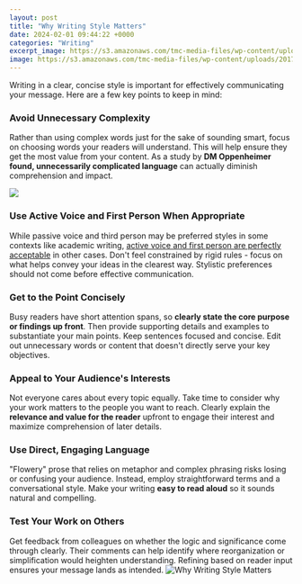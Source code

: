 ```yaml
---
layout: post
title: "Why Writing Style Matters"
date: 2024-02-01 09:44:22 +0000
categories: "Writing"
excerpt_image: https://s3.amazonaws.com/tmc-media-files/wp-content/uploads/2017/12/07132019/WWwritingstyle.png
image: https://s3.amazonaws.com/tmc-media-files/wp-content/uploads/2017/12/07132019/WWwritingstyle.png
---
```


Writing in a clear, concise style is important for effectively communicating your message. Here are a few key points to keep in mind:
### Avoid Unnecessary Complexity
Rather than using complex words just for the sake of sounding smart, focus on choosing words your readers will understand. This will help ensure they get the most value from your content. As a study by **DM Oppenheimer found, unnecessarily complicated language** can actually diminish comprehension and impact.  

![](https://bloggingwizard.com/wp-content/uploads/2018/06/Improve-Your-Writing-Style-Pinterest.png)
### Use Active Voice and First Person When Appropriate
While passive voice and third person may be preferred styles in some contexts like academic writing, [active voice and first person are perfectly acceptable](https://store.fi.io.vn/chihuahua-dad-sketch5645-t-shirt) in other cases. Don't feel constrained by rigid rules - focus on what helps convey your ideas in the clearest way. Stylistic preferences should not come before effective communication.
### Get to the Point Concisely  
Busy readers have short attention spans, so **clearly state the core purpose or findings up front**. Then provide supporting details and examples to substantiate your main points. Keep sentences focused and concise. Edit out unnecessary words or content that doesn't directly serve your key objectives.
### Appeal to Your Audience's Interests
Not everyone cares about every topic equally. Take time to consider why your work matters to the people you want to reach. Clearly explain the **relevance and value for the reader** upfront to engage their interest and maximize comprehension of later details.
### Use Direct, Engaging Language
"Flowery" prose that relies on metaphor and complex phrasing risks losing or confusing your audience. Instead, employ straightforward terms and a conversational style. Make your writing **easy to read aloud** so it sounds natural and compelling.
### Test Your Work on Others  
Get feedback from colleagues on whether the logic and significance come through clearly. Their comments can help identify where reorganization or simplification would heighten understanding. Refining based on reader input ensures your message lands as intended.
![Why Writing Style Matters](https://s3.amazonaws.com/tmc-media-files/wp-content/uploads/2017/12/07132019/WWwritingstyle.png)